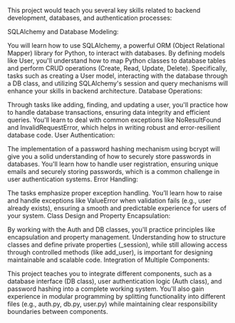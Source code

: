 This project would teach you several key skills related to backend development, databases, and authentication processes:

SQLAlchemy and Database Modeling:

You will learn how to use SQLAlchemy, a powerful ORM (Object Relational Mapper) library for Python, to interact with databases. By defining models like User, you'll understand how to map Python classes to database tables and perform CRUD operations (Create, Read, Update, Delete).
Specifically, tasks such as creating a User model, interacting with the database through a DB class, and utilizing SQLAlchemy's session and query mechanisms will enhance your skills in backend architecture.
Database Operations:

Through tasks like adding, finding, and updating a user, you'll practice how to handle database transactions, ensuring data integrity and efficient queries.
You'll learn to deal with common exceptions like NoResultFound and InvalidRequestError, which helps in writing robust and error-resilient database code.
User Authentication:

The implementation of a password hashing mechanism using bcrypt will give you a solid understanding of how to securely store passwords in databases.
You'll learn how to handle user registration, ensuring unique emails and securely storing passwords, which is a common challenge in user authentication systems.
Error Handling:

The tasks emphasize proper exception handling. You’ll learn how to raise and handle exceptions like ValueError when validation fails (e.g., user already exists), ensuring a smooth and predictable experience for users of your system.
Class Design and Property Encapsulation:

By working with the Auth and DB classes, you'll practice principles like encapsulation and property management. Understanding how to structure classes and define private properties (_session), while still allowing access through controlled methods (like add_user), is important for designing maintainable and scalable code.
Integration of Multiple Components:

This project teaches you to integrate different components, such as a database interface (DB class), user authentication logic (Auth class), and password hashing into a complete working system.
You'll also gain experience in modular programming by splitting functionality into different files (e.g., auth.py, db.py, user.py) while maintaining clear responsibility boundaries between components.
